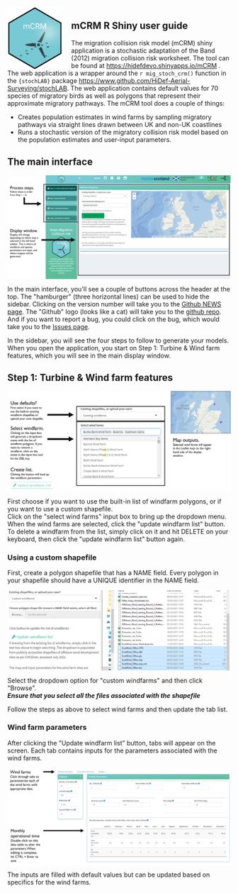 <!-- badges: start -->
<img src='images/hexSticker.png' align="left" height="139" style="margin-right:20px;" />
<!-- badges: end -->

## mCRM R Shiny user guide  

The migration collision risk model (mCRM) shiny application is a stochastic adaptation of the Band (2012) migration collision risk worksheet.  The tool can be found at <a href="https://hidefdevo.shinyapps.io/mCRM" target="_blank">https://hidefdevo.shinyapps.io/mCRM</a> .   
The web application is a wrapper around the `r mig_stoch_crm()` function in the `{stochLAB}` package <a target="_blank" href="https://www.github.com/HiDef-Aerial-Surveying/stochLAB">https://www.github.com/HiDef-Aerial-Surveying/stochLAB</a>. The web application contains default values for 70 species of migratory birds as well as polygons that represent their approximate migratory pathways. The mCRM tool does a couple of things:
* Creates population estimates in wind farms by sampling migratory pathways via straight lines drawn between UK and non-UK coastlines
* Runs a stochastic version of the migratory collision risk model based on the population estimates and user-input parameters. 


## The main interface 

<img src='images/MainPage.png' align="center"/>

In the main interface, you'll see a couple of buttons across the header at the top. The "hamburger" (three horizontal lines) can be used to hide the sidebar. Clicking on the version number will take you to the [Github NEWS page](https://github.com/HiDef-Aerial-Surveying/mCRM/blob/master/NEWS.md). The "Github" logo (looks like a cat) will take you to the [github repo](https://github.com/HiDef-Aerial-Surveying/mCRM). And if you want to report a bug, you could click on the bug, which would take you to the [Issues page](https://github.com/HiDef-Aerial-Surveying/mCRM/issues).

In the sidebar, you will see the four steps to follow to generate your models. When you open the application, you start on Step 1: Turbine & Wind farm features, which you will see in the main display window. 

## Step 1: Turbine & Wind farm features

<img src='images/Windfarm_Select.png' align="center"/>

First choose if you want to use the built-in list of windfarm polygons, or if you want to use a custom shapefile.  
Click on the "select wind farms" input box to bring up the dropdown menu.  When the wind farms are selected, click the "update windfarm list" button.  
To delete a windfarm from the list, simply click on it and hit DELETE on your keyboard, then click the "update windfarm list" button again.  

### Using a custom shapefile

First, create a polygon shapefile that has a NAME field. Every polygon in your shapefile should have a UNIQUE identifier in the NAME field.  

<img src='images/Windfarm_Select_Custom_Shapes.png' align="center"/>  


Select the dropdown option for "custom windfarms" and then click "Browse".  
***Ensure that you select all the files associated with the shapefile*** 

Follow the steps as above to select wind farms and then update the tab list.  

### Wind farm parameters

After clicking the "Update windfarm list" button, tabs will appear on the screen. Each tab contains inputs for the parameters associated with the wind farms.  

<img src='images/Windfarm_Parameters.png' align="center"/>

The inputs are filled with default values but can be updated based on specifics for the wind farms. 














